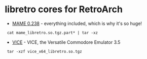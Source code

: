 # libretro cores for RetroArch
* [MAME 0.238](https://github.com/libretro/mame) - everything included, which is why it's so huge!
```
 cat mame_libretro.so.tgz.part* | tar -xz
```
* [VICE](https://github.com/libretro/vice-libretro) - VICE, the Versatile Commodore Emulator 3.5
```
 tar -xzf vice_x64_libretro.so.tgz
```
